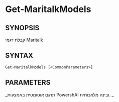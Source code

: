 ﻿---
external help file: powershai-help.xml
schema: 2.0.0
powershai: true
---

# Get-MaritalkModels

## SYNOPSIS <!--!= @#Synop !-->

קבלת דגמי Maritalk 


## SYNTAX <!--!= @#Syntax !-->

```
Get-MaritalkModels [<CommonParameters>]
```

## PARAMETERS <!--!= @#Params !-->




<!--PowershaiAiDocBlockStart-->
_תרגם אוטומטית באמצעות PowershAI ובינה מלאכותית. 
_
<!--PowershaiAiDocBlockEnd-->
